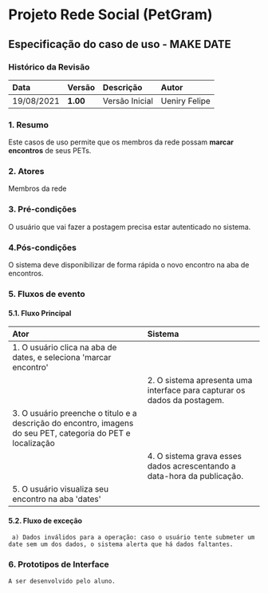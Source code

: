 # Projeto Rede Social (PetGram)

## Especificação do caso de uso - MAKE DATE

### Histórico da Revisão 

|  Data  | Versão | Descrição | Autor |
|:-------|:-------|:----------|:------|
| 19/08/2021 | **1.00** | Versão Inicial  | Ueniry Felipe |

### 1. Resumo 

Este casos de uso permite que os membros da rede possam **marcar encontros** de seus PETs.

### 2. Atores 

Membros da rede

### 3. Pré-condições

O usuário que vai fazer a postagem precisa estar autenticado no sistema.

### 4.Pós-condições

O sistema deve disponibilizar de forma rápida o novo encontro na aba de encontros.

### 5. Fluxos de evento
#### 5.1. Fluxo Principal
|  Ator  | Sistema |
|:-------|:------- |
|1. O usuário clica na aba de dates, e seleciona 'marcar encontro'||
||2. O sistema apresenta uma interface para capturar os dados da postagem.|
|3. O usuário preenche o titulo e a descrição do encontro, imagens do seu PET, categoria do PET e localização||
||4. O sistema grava esses dados acrescentando a data-hora da publicação.|
|5. O usuário visualiza seu encontro na aba 'dates' ||


#### 5.2. Fluxo de exceção 
     a) Dados inválidos para a operação: caso o usuário tente submeter um date sem um dos dados, o sistema alerta que há dados faltantes. 

### 6. Prototipos de Interface

`A ser desenvolvido pelo aluno.`
